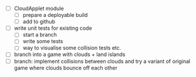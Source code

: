 - [ ] CloudApplet module
    - [ ] prepare a deployable build
    - [ ] add to github
- [ ] write unit tests for existing code
    - [ ] start a branch
    - [ ] write some tests
    - [ ] way to visualise some collision tests etc.
- [ ] branch into a game with clouds + land islands
- [ ] branch: implement collisions between clouds and try a variant of original game where clouds bounce off each other
